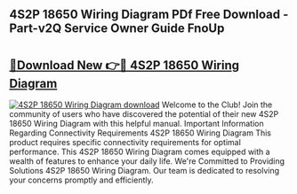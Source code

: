 ## 4S2P 18650 Wiring Diagram PDf Free Download - Part-v2Q Service Owner Guide FnoUp

# <h2><a href="http://dfsoriq.blite.top/?on=4S2P+18650+Wiring+Diagram">🔗Download New 👉🔴 4S2P 18650 Wiring Diagram</a></h2>

[![4S2P 18650 Wiring Diagram download](https://i.imgur.com/lujVjoI.png)](http://dfsoriq.blite.top/?on=4S2P+18650+Wiring+Diagram)
Welcome to the Club! Join the community of users who have discovered the potential of their new 4S2P 18650 Wiring Diagram with this helpful manual. Important Information Regarding Connectivity Requirements 4S2P 18650 Wiring Diagram This product requires specific connectivity requirements for optimal performance. This 4S2P 18650 Wiring Diagram comes equipped with a wealth of features to enhance your daily life. We're Committed to Providing Solutions 4S2P 18650 Wiring Diagram. Our team is dedicated to resolving your concerns promptly and efficiently.
